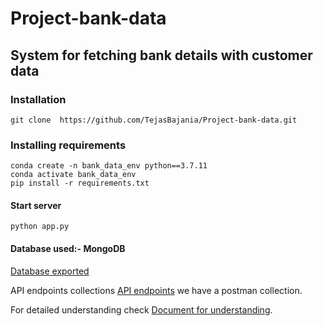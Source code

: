 # Project-bank-data

## System for fetching bank details with customer data


### Installation
```console
git clone  https://github.com/TejasBajania/Project-bank-data.git
```

### Installing requirements
```console
conda create -n bank_data_env python==3.7.11
conda activate bank_data_env
pip install -r requirements.txt
```

#### Start server
```console
python app.py
```

#### Database used:- MongoDB
[Database exported](https://github.com/TejasBajania/Project-bank-data/blob/main/banks_data.json)


API endpoints collections [API endpoints](https://github.com/TejasBajania/Project-bank-data/blob/main/Bankcalls.postman_collection.json) we have a postman collection.


For detailed understanding check [Document for understanding](https://github.com/TejasBajania/Project-bank-data/blob/main/Python%20Developer%20Assignment.pdf).


